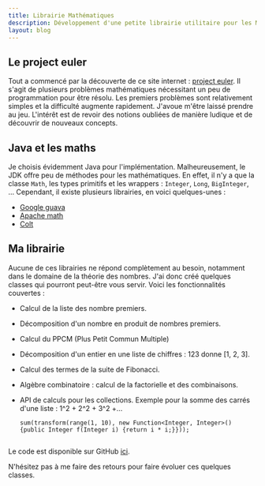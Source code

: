 ```yaml
---
title: Librairie Mathématiques
description: Développement d'une petite librairie utilitaire pour les Mathématiques
layout: blog
---
```

## Le project euler

Tout a commencé par la découverte de ce site internet : [project euler](http://projecteuler.net). Il
s'agit de plusieurs problèmes mathématiques nécessitant un peu de programmation pour être résolu.
Les premiers problèmes sont relativement simples et la difficulté augmente rapidement. J'avoue
m'être laissé prendre au jeu. L'intérêt est de revoir des notions oubliées de manière ludique et de
découvrir de nouveaux concepts.

## Java et les maths

Je choisis évidemment Java pour l'implémentation. Malheureusement, le JDK offre peu de méthodes pour
les mathématiques. En effet, il n'y a que la classe `Math`, les types primitifs et les wrappers :
`Integer`, `Long`, `BigInteger`, … Cependant, il existe plusieurs librairies, en voici quelques-unes :

-   [Google guava](https://github.com/google/guava)
-   [Apache math](http://commons.apache.org/math/)
-   [Colt](https://dst.lbl.gov/ACSSoftware/colt/)

## Ma librairie

Aucune de ces librairies ne répond complètement au besoin, notamment dans le domaine de la théorie
des nombres. J'ai donc créé quelques classes qui pourront peut-être vous servir. Voici les
fonctionnalités couvertes :

-   Calcul de la liste des nombre premiers.
-   Décomposition d'un nombre en produit de nombres premiers.
-   Calcul du PPCM (Plus Petit Commun Multiple)
-   Décomposition d'un entier en une liste de chiffres : 123 donne \[1, 2, 3\].
-   Calcul des termes de la suite de Fibonacci.
-   Algèbre combinatoire : calcul de la factorielle et des combinaisons.
-   API de calculs pour les collections. Exemple pour la somme des carrés d'une liste : 1^2 + 2^2 +
    3^2 +…

    ```
    sum(transform(range(1, 10), new Function<Integer, Integer>() {public Integer f(Integer i) {return i * i;}}));
        
    ```

Le code est disponible sur GitHub [ici](https://github.com/YannMoisan/math).

N'hésitez pas à me faire des retours pour faire évoluer ces quelques classes.
